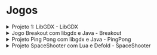 # Jogos

<details>
<summary>Projeto 1: LibGDX - LibGDX</summary>

## Projeto 1: LibGDX

### Descrição
O projeto "LibGDX" tem como objetivo proporcionar uma compreensão aprofundada da biblioteca libgdx, amplamente utilizada para o desenvolvimento de jogos em Java. Durante este projeto, os participantes terão a oportunidade de explorar os principais conceitos, recursos e práticas recomendadas relacionadas à libgdx.

### Recursos Principais
- Tutoriais abrangentes sobre a instalação e configuração da libgdx.
- Exemplos práticos de como criar elementos gráficos, lidar com entrada do usuário e gerenciar cenários em jogos.
- Discussões sobre as melhores práticas ao utilizar a libgdx para garantir eficiência e desempenho.

### Tópicos de Estudo
1. **Configuração do Ambiente:**
   - Instalação e configuração do ambiente de desenvolvimento para libgdx.

2. **Gráficos e Renderização:**
   - Desenvolvimento de gráficos e renderização de elementos visuais.

3. **Entrada do Usuário:**
   - Tratamento de entrada do usuário, como toques na tela, cliques do mouse e entrada de teclado.

4. **Gerenciamento de Cenários:**
   - Implementação de lógica para gerenciar diferentes cenários em um jogo.

### Tecnologias Utilizadas
- **Java:** Linguagem de programação principal para o desenvolvimento do projeto.
- **libgdx:** Biblioteca de desenvolvimento de jogos para Java, oferecendo recursos poderosos para criação de jogos multiplataforma.
- **Git:** Sistema de controle de versão para colaboração e rastreamento de alterações.

</details>

<details>
<summary>Jogo Breakout com libgdx e Java - Breakout</summary>

## Projeto 2: Jogo Breakout com libgdx e Java

### Descrição
O projeto "Jogo Breakout com libgdx e Java" é uma aplicação prática dos conhecimentos adquiridos no estudo da libgdx. Os participantes serão guiados na construção passo a passo de um jogo Breakout, utilizando os conceitos aprendidos no primeiro projeto.

### Recursos Principais
- Implementação de um jogo completo do tipo Breakout.
- Utilização de elementos aprendidos no estudo da libgdx, como gráficos, entrada do usuário e gerenciamento de cenários.
- Discussões sobre otimização de desempenho e resolução de desafios específicos do desenvolvimento de jogos.

### Tópicos de Implementação
1. **Configuração do Projeto:**
   - Inicialização do projeto utilizando as configurações aprendidas no estudo da libgdx.

2. **Desenvolvimento do Jogo:**
   - Implementação dos elementos do jogo, incluindo raquete, bola, tijolos e lógica de colisão.

3. **Controles do Usuário:**
   - Integração de controles do usuário para movimentar a raquete.

4. **Pontuação e Finalização:**
   - Adição de um sistema de pontuação e lógica para finalização do jogo.

### Tecnologias Utilizadas
- **Java:** Linguagem de programação principal.
- **libgdx:** Biblioteca de desenvolvimento de jogos.
- **Git:** Sistema de controle de versão para colaboração e rastreamento de alterações.

</details>

<details>
<summary>Projeto Ping Pong com libgdx e Java - PingPong</summary>

## Projeto Ping Pong com libgdx e Java

### Descrição
O projeto "Ping Pong com libgdx e Java" é uma aplicação prática dos conhecimentos adquiridos no estudo da libgdx, onde os participantes serão guiados na construção passo a passo de um jogo de Ping Pong. Este projeto proporciona a oportunidade de aplicar conceitos fundamentais da libgdx no desenvolvimento de um jogo interativo e envolvente.

### Recursos Principais
- Implementação completa de um jogo de Ping Pong.
- Aplicação dos conceitos aprendidos no estudo da libgdx, incluindo gráficos, entrada do usuário e gerenciamento de cenários.
- Discussões sobre otimização de desempenho e resolução de desafios específicos do desenvolvimento de jogos.

### Tópicos de Implementação
1. **Configuração do Projeto:**
   - Inicialização do projeto utilizando as configurações aprendidas no estudo da libgdx.

2. **Desenvolvimento do Jogo:**
   - Implementação dos elementos do jogo, como paletas, bola e lógica de colisão.

3. **Controles do Usuário:**
   - Integração de controles do usuário para movimentar as paletas.

4. **Pontuação e Finalização:**
   - Adição de um sistema de pontuação e lógica para finalização do jogo.

### Tecnologias Utilizadas
- **Java:** Linguagem de programação principal.
- **libgdx:** Biblioteca de desenvolvimento de jogos.
- **Git:** Sistema de controle de versão para colaboração e rastreamento de alterações.

</details>

<details>
<summary>Projeto SpaceShooter com Lua e Defold - SpaceShooter</summary>

## Projeto SpaceShooter com Lua e Defold

### Descrição
O projeto "SpaceShooter" é um jogo desenvolvido com a linguagem de programação Lua e a engine Defold. Este projeto visa explorar os conceitos fundamentais de desenvolvimento de jogos utilizando essas tecnologias, proporcionando aos participantes uma experiência prática na criação de um Space Shooter interativo e envolvente.

### Recursos Principais
- Implementação completa de um jogo Space Shooter.
- Utilização dos recursos oferecidos pela engine Defold para gráficos, física e lógica de jogo.
- Discussões sobre as práticas recomendadas ao desenvolver jogos com Lua e Defold.

### Tópicos de Implementação
1. **Configuração do Projeto:**
   - Instalação e configuração do ambiente de desenvolvimento para Lua e Defold.

2. **Desenvolvimento do Jogo:**
   - Implementação dos elementos do Space Shooter, como nave espacial, inimigos, tiros e explosões.

3. **Controles do Usuário:**
   - Integração de controles do usuário para movimentar a nave e atirar.

4. **Pontuação e Desafios:**
   - Adição de um sistema de pontuação e introdução de desafios progressivos.

### Tecnologias Utilizadas
- **Lua:** Linguagem de programação principal para o desenvolvimento do projeto.
- **Defold:** Engine de desenvolvimento de jogos que oferece recursos para criação de jogos 2D multiplataforma.
- **Git:** Sistema de controle de versão para colaboração e rastreamento de alterações.

</details>
